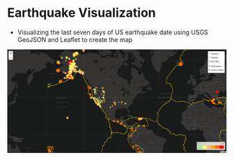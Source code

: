 # Earthquake Visualization
* Visualizing the last seven days of US earthquake date using USGS GeoJSON and Leaflet to create the map


![alt text](https://github.com/teomotun/Earthquake-Visualization/blob/master/images/earthquake.jpg)

